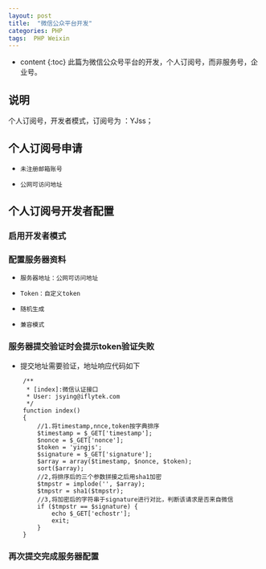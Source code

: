 ```yaml
---
layout: post
title:  "微信公众平台开发"
categories: PHP
tags:  PHP Weixin
---
```


* content
{:toc}
此篇为微信公众号平台的开发，个人订阅号，而非服务号，企业号。

<!--excerpt-->

## 说明
   个人订阅号，开发者模式，订阅号为 ：YJss；
   
## 个人订阅号申请
-     未注册邮箱账号
-     公网可访问地址

## 个人订阅号开发者配置
### 启用开发者模式

### 配置服务器资料

-     服务器地址：公网可访问地址
-     Token：自定义token
-     随机生成
-     兼容模式
 
### 服务器提交验证时会提示token验证失败

 - 提交地址需要验证，地址响应代码如下

```
    /**
     * [index]:微信认证接口
     * User: jsying@iflytek.com
     */
    function index()
    {
        //1.将timestamp,nnce,token按字典排序
        $timestamp = $_GET['timestamp'];
        $nonce = $_GET['nonce'];
        $token = 'yingjs';
        $signature = $_GET['signature'];
        $array = array($timestamp, $nonce, $token);
        sort($array);
        //2,将排序后的三个参数拼接之后用sha1加密
        $tmpstr = implode('', $array);
        $tmpstr = sha1($tmpstr);
        //3,将加密后的字符串于signature进行对比，判断该请求是否来自微信
        if ($tmpstr == $signature) {
            echo $_GET['echostr'];
            exit;
        }
    }
```
### 再次提交完成服务器配置
